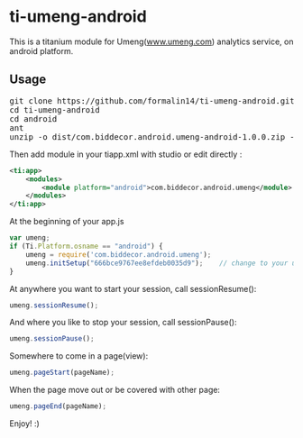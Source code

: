 # ti-umeng-android

This is a titanium module for Umeng(www.umeng.com) analytics service, on android platform.

## Usage

<pre>
git clone https://github.com/formalin14/ti-umeng-android.git
cd ti-umeng-android
cd android
ant
unzip -o dist/com.biddecor.android.umeng-android-1.0.0.zip -d ~/Library/Application\ Support/Titanium/
</pre>

Then add module in your tiapp.xml with studio or edit directly :

```xml
<ti:app>
    <modules>
        <module platform="android">com.biddecor.android.umeng</module>
    </modules>
</ti:app>
```

At the beginning of your app.js
```javascript
var umeng;
if (Ti.Platform.osname == "android") {
    umeng = require('com.biddecor.android.umeng');
    umeng.initSetup("666bce9767ee8efdeb0035d9");    // change to your umeng appkey
}
```

At anywhere you want to start your session, call sessionResume():
```javascript
umeng.sessionResume();
```

And where you like to stop your session, call sessionPause():
```javascript
umeng.sessionPause();
```

Somewhere to come in a page(view):
```javascript
umeng.pageStart(pageName);
```

When the page move out or be covered with other page:
```javascript
umeng.pageEnd(pageName);
```

Enjoy! :)


